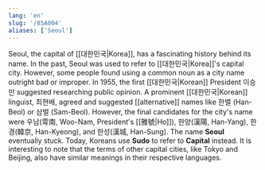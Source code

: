 ```yaml
---
lang: 'en'
slug: '/85A004'
aliases: ['Seoul']
---
```


Seoul, the capital of [[대한민국|Korea]], has a fascinating history behind its name. In the past, Seoul was used to refer to [[대한민국|Korea]]'s capital city. However, some people found using a common noun as a city name outright bad or improper. In 1955, the first [[대한민국|Korean]] President 이승만 suggested researching public opinion. A prominent [[대한민국|Korean]] linguist, 최현배, agreed and suggested [[alternative]] names like 한벌 (Han-Beol) or 삼벌 (Sam-Beol). However, the final candidates for the city's name were 우남(雩南, Woo-Nam, President's [[雅號|Ho]]), 한양(漢陽, Han-Yang), 한경(韓京, Han-Kyeong), and 한성(漢城, Han-Sung). The name **Seoul** eventually stuck. Today, Koreans use **Sudo** to refer to **Capital** instead. It is interesting to note that the terms of other capital cities, like Tokyo and Beijing, also have similar meanings in their respective languages.

